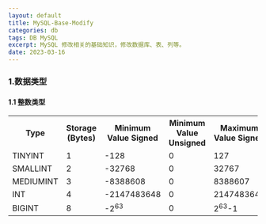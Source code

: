```yaml
---
layout: default
title: MySQL-Base-Modify
categories: db
tags: DB MySQL 
excerpt: MySQL 修改相关的基础知识，修改数据库、表、列等。
date: 2023-03-16
---
```


### 1.数据类型
#### 1.1 整数类型

<table>
  <tr>
    <th>Type</th>
    <th>Storage (Bytes)</th>
    <th>Minimum Value Signed</th>
    <th>Minimum Value Unsigned</th>
    <th>Maximum Value Signed</th>
    <th>Maximum Value Unsigned</th>
  </tr>
  <tr>
    <td>TINYINT</td>
    <td>1</td>
    <td>-128</td>
    <td>0</td>
    <td>127</td>
    <td>255</td>
  </tr>
  <tr>
    <td>SMALLINT</td>
    <td>2</td>
    <td>-32768</td>
    <td>0</td>
    <td>32767</td>
    <td>65535</td>
  </tr>
  <tr>
    <td>MEDIUMINT</td>
    <td>3</td>
    <td>-8388608</td>
    <td>0</td>
    <td>8388607</td>
    <td>16777215</td>
  </tr>
  <tr>
    <td>INT</td>
    <td>4</td>
    <td>-2147483648</td>
    <td>0</td>
    <td>2147483647</td>
    <td>4294967295</td>
  </tr>
  <tr>
    <td>BIGINT</td>
    <td>8</td>
    <td>-2<sup>63</sup></td>
    <td>0</td>
    <td>2<sup>63</sup>-1</td>
    <td>2<sup>64</sup>-1</td>
  </tr>
</table>
